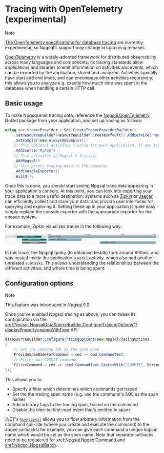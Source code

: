 # Tracing with OpenTelemetry (experimental)

> [!NOTE]
>
> [The OpenTelemetry specifications for database tracing](https://github.com/open-telemetry/opentelemetry-specification/blob/main/specification/trace/semantic_conventions/database.md) are currently experimental, so Npgsql's support may change in upcoming releases.

[OpenTelemetry](https://opentelemetry.io/) is a widely-adopted framework for distributed observability across many languages and components; its tracing standards allow applications and libraries to emit information on activities and events, which can be exported by the application, stored and analyzed. Activities typically have start and end times, and can encompass other activities recursively; this allows you to analyze e.g. exactly how much time was spent in the database when handling a certain HTTP call.

## Basic usage

To make Npgsql emit tracing data, reference the [Npgsql.OpenTelemetry](https://www.nuget.org/packages/Npgsql.OpenTelemetry) NuGet package from your application, and set up tracing as follows:

```csharp
using var tracerProvider = Sdk.CreateTracerProviderBuilder()
    .SetResourceBuilder(ResourceBuilder.CreateDefault().AddService("npgsql-tester"))
    .SetSampler(new AlwaysOnSampler())
    // This optional activates tracing for your application, if you trace your own activities:
    .AddSource("MyApp")
    // This activates up Npgsql's tracing:
    .AddNpgsql()
    // This prints tracing data to the console:
    .AddConsoleExporter()
    .Build();
```

Once this is done, you should start seeing Npgsql trace data appearing in your application's console. At this point, you can look into exporting your trace data to a more useful destination: systems such as [Zipkin](https://zipkin.io/) or [Jaeger](https://www.jaegertracing.io/) can efficiently collect and store your data, and provide user interfaces for querying and exploring it. Setting these up in your application is quite easy - simply replace the console exporter with the appropriate exporter for the chosen system.

For example, Zipkin visualizes traces in the following way:

![Zipkin UI Sample](/img/zipkin.png)

In this trace, the Npgsql query (to database testdb) took around 800ms, and was nested inside the application's `work1` activity, which also had another unrelated `subtask1`. This allows understanding the relationships between the different activities, and where time is being spent.

## Configuration options

> [!NOTE]
>
> This feature was introduced in Npgsql 9.0

Once you've enabled Npgsql tracing as above, you can tweak its configuration via the <xref:Npgsql.NpgsqlDataSourceBuilder.ConfigureTracingOptions*?displayProperty=nameWithType> API:

```csharp
dataSourceBuilder.ConfigureTracingOptions(new NpgsqlTracingOptions
{
    // Set the command SQL as the span name
    ProvideSpanNameForCommand = cmd => cmd.CommandText,
    // Filter out COMMIT commands
    FilterCommand = cmd => !cmd.CommandText.StartsWith("COMMIT", StringComparison.Ordinal)
});
```

This allows you to:

* Specify a filter which determines which commands get traced
* Set the the tracing span name (e.g. use the command's SQL as the span name)
* Add arbitrary tags to the tracing span, based on the command
* Disable the time-to-first-read event that's emitted in spans

.NET's [`AsyncLocal`](https://learn.microsoft.com/dotnet/api/system.threading.asynclocal-1) allows you to flow arbitrary information from the command call-site (where you create and execute the command) to the above callbacks; for example, you can give each command a unique logical name which would be set as the span name. Note that separate callbacks need to be registered for <xref:Npgsql.NpgsqlCommand> and <xref:Npgsql.NpgsqlBatch>.
